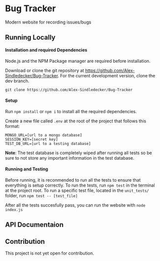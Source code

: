 # Bug Tracker
Modern website for recording issues/bugs
## Running Locally
#### Installation and required Dependencies
Node.js and the NPM Package manager are required before installation.

Download or clone the git repository at https://github.com/Alex-Sindledecker/Bug-Tracker. For the current development version, clone the dev branch.

`git clone https://github.com/Alex-Sindledecker/Bug-Tracker`
#### Setup
Run `npm install` or `npm i` to install all the required dependencies.

Create a new file called `.env` at the root of the project that follows this format: 

    MONGO_URL=[url to a mongo database]
    SESSION_KEY=[secret key]
    TEST_DB_URL=[url to a testing database]

**Note**: The test database is completely wiped after running all tests so be sure to not store any important information in the test database. 
#### Running and Testing
Before running, it is reconmended to run all the tests to ensure that everything is setup correctly. 
To run the tests, run `npm test` in the terminal at the project root. To run a specific test file, located in the `unit_tests/` folder, run `npm test -- [test_file]`

After all the tests succesfully pass, you can run the website with `node index.js`
## API Documentaion

## Contribution
This project is not yet open for contribution.